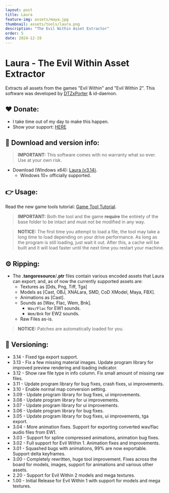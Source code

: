 ```yaml
---
layout: post
title: Laura
feature-img: assets/maya.jpg
thumbnail: assets/tools/laura.png
description: "The Evil Within Asset Extractor"
order: 5
date: 2024-12-19
---
```


# Laura - The Evil Within Asset Extractor
Extracts all assets from the games "Evil Within" and "Evil Within 2". This software was developed by [DTZxPorter](https://twitter.com/dtzxporter) & id-daemon.

## ❤️ Donate:
- I take time out of my day to make this happen.
- Show your support: [HERE](https://dtzxporter.com/donate)

## 💾 Download and version info:

> **IMPORTANT:** This software comes with no warranty what so ever. Use at your own risk.

- Download (Windows x64): [Laura (v3.14)](https://mega.nz/file/wAwWFKxb#AIxFp65IyfyQo-wD3a99HTIkN_hWssmKXAzkjFu4eAw).
  - Windows 10+ officially supported.

## 👉 Usage:
Read the new game tools tutorial: [Game Tool Tutorial](https://dtzxporter.com/game-tools-tutorial).

> **IMPORTANT:** Both the tool and the game **require** the entirety of the base folder to be intact and must not be modified in any way.

> **NOTICE:** The first time you attempt to load a file, the tool may take a long time to load depending on your drive performance. As long as the program is still loading, just wait it out. After this, a cache will be built and it will load faster until the next time you restart your machine.

## ⚙️ Ripping:
- The **.tangoresource**/**.ptr** files contain various encoded assets that Laura can export; and, as of now the currently supported assets are:
  - Textures as [Dds, Png, Tiff, Tga]
  - Models as [Cast, OBJ, XNALara, SMD, CoD XModel, Maya, FBX].
  - Animations as [Cast].
  - Sounds as [Wav, Flac, Wem, Bnk].
    - `Wav/Flac` for EW1 sounds.
    - `Wem/Bnk` for EW2 sounds.
  - Raw Files as-is.

> **NOTICE:** Patches are automatically loaded for you.

## 📌 Versioning:
- 3.14 - Fixed tga export support.
- 3.13 - Fix a few missing material images. Update program library for improved preview rendering and loading indicator.
- 3.12 - Show raw file type in info column. Fix small amount of missing raw files.
- 3.11 - Update program library for bug fixes, crash fixes, ui improvements.
- 3.10 - Enable normal map conversion setting.
- 3.09 - Update program library for bug fixes, ui improvements.
- 3.08 - Update program library for ui improvements.
- 3.07 - Update program library for ui improvements.
- 3.06 - Update program library for bug fixes.
- 3.05 - Update program library for bug fixes, ui improvements, tga export.
- 3.04 - More animation fixes. Support for exporting converted wav/flac audio files from EW1.
- 3.03 - Support for spline compressed animations, animation bug fixes.
- 3.02 - Full support for Evil Within 1. Animation fixes and improvements.
- 3.01 - Squashed bugs with animations, 99% are now exportable. Support delta keyframes.
- 3.00 - Completely rewritten, huge tool improvement. Fixes across the board for models, images, support for animations and various other assets.
- 2.20 - Support for Evil Within 2 models and mega textures.
- 1.00 - Initial Release for Evil Within 1 with support for models and mega textures.